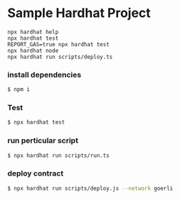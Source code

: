 # Sample Hardhat Project

```shell
npx hardhat help
npx hardhat test
REPORT_GAS=true npx hardhat test
npx hardhat node
npx hardhat run scripts/deploy.ts
```

### install dependencies
```sh
$ npm i
```

### Test
```sh
$ npx hardhat test
```

### run perticular script
```sh
$ npx hardhat run scripts/run.ts
```

### deploy contract
```sh
$ npx hardhat run scripts/deploy.js --network goerli
```